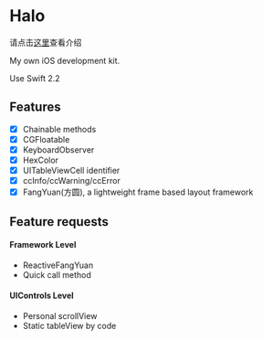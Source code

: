 # Halo

请点击[这里](http://halowang.github.io/2016/03/09/introduction-of-Halo/)查看介绍

My own iOS development kit.

Use Swift 2.2

## Features

- [x] Chainable methods
- [x] CGFloatable
- [x] KeyboardObserver
- [x] HexColor
- [x] UITableViewCell identifier
- [x] ccInfo/ccWarning/ccError
- [x] FangYuan(方圆), a lightweight frame based layout framework

## Feature requests

#### Framework Level
- ReactiveFangYuan
- Quick call method

#### UIControls Level
- Personal scrollView
- Static tableView by code